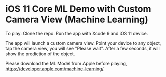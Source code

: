 # iOS 11 Core ML Demo with Custom Camera View (Machine Learning)

To play:
Clone the repo. Run the app with Xcode 9 and iOS 11 device.

The app will launch a custom camera view. Point your device to any object, tap the camera view, you will see "Please wait". After a few seconds, it will show the prediction of the object.

Please download the ML Model from Apple before playing,
https://developer.apple.com/machine-learning/
